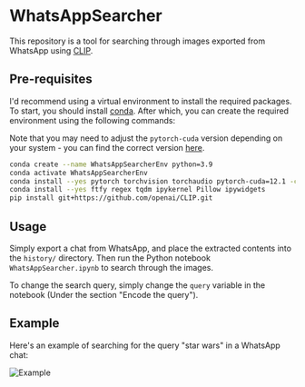 # WhatsAppSearcher

This repository is a tool for searching through images exported from WhatsApp using [CLIP](https://github.com/openai/CLIP).

## Pre-requisites

I'd recommend using a virtual environment to install the required packages. To start, you should install [conda](https://conda.io/projects/conda/en/latest/user-guide/install/index.html). After which, you can create the required environment using the following commands:

Note that you may need to adjust the `pytorch-cuda` version depending on your system - you can find the correct version [here](https://pytorch.org/get-started/locally/).
```sh
conda create --name WhatsAppSearcherEnv python=3.9
conda activate WhatsAppSearcherEnv
conda install --yes pytorch torchvision torchaudio pytorch-cuda=12.1 -c pytorch -c nvidia
conda install --yes ftfy regex tqdm ipykernel Pillow ipywidgets
pip install git+https://github.com/openai/CLIP.git
```

## Usage

Simply export a chat from WhatsApp, and place the extracted contents into the `history/` directory. Then run the Python notebook `WhatsAppSearcher.ipynb` to search through the images.

To change the search query, simply change the `query` variable in the notebook (Under the section  "Encode the query").

## Example

Here's an example of searching for the query "star wars" in a WhatsApp chat:

![Example](./docs/imgs/example.png)